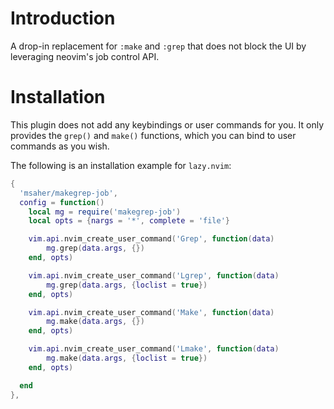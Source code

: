 # Introduction

A drop-in replacement for `:make` and `:grep` that does not block the UI by
leveraging neovim's job control API.

# Installation

This plugin does not add any keybindings or user commands for you. It only
provides the `grep()` and `make()` functions, which you can bind to user
commands as you wish.

The following is an installation example for `lazy.nvim`:


```lua
{
  'msaher/makegrep-job',
  config = function()
    local mg = require('makegrep-job')
    local opts = {nargs = '*', complete = 'file'}

    vim.api.nvim_create_user_command('Grep', function(data)
        mg.grep(data.args, {})
    end, opts)

    vim.api.nvim_create_user_command('Lgrep', function(data)
        mg.grep(data.args, {loclist = true})
    end, opts)

    vim.api.nvim_create_user_command('Make', function(data)
        mg.make(data.args, {})
    end, opts)

    vim.api.nvim_create_user_command('Lmake', function(data)
        mg.make(data.args, {loclist = true})
    end, opts)

  end
},
```
